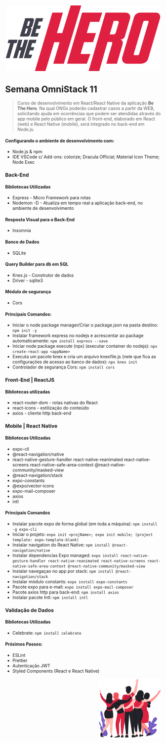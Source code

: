 <p align="center">
  <img  src="https://github.com/vcwild/be-the-hero/blob/master/frontend/src/assets/logo.svg">
</p>

# Semana OmniStack 11
> Curso de desenvolvimento em React/React Native da aplicação **Be The Hero**. Na qual ONGs poderão cadastrar casos a partir da WEB, solicitando ajuda em ocorrências que podem ser atendidas através do app mobile pelo público em geral. O front-end, elaborado em React (web) e React Native (mobile), será integrado no back-end em Node.js. 

#### Configurando o ambiente de desenvolvimento com:
- Node.js & npm
- IDE VSCode c/ Add-ons: colorize; Dracula Official; Material Icon Theme; Node Exec

### Back-End
#### Bibliotecas Utilizadas
- Express  -  Micro Framework para rotas
- Nodemon -D  -  Atualiza em tempo real a aplicação back-end, no ambiente de desenvolvimento

#### Resposta Visual para o Back-End
- Insomnia

#### Banco de Dados
- SQLite

#### Query Builder para db em SQL
- Knex.js  -  Construtor de dados
- Driver  -   sqlite3

#### Módulo de segurança
- Cors

#### Principais Comandos:
- Iniciar o node package manager/Criar o package.json na pasta destino: 
`npm init -y`
- Instalar framework express no nodejs e acrescentar ao package automaticamente: 
`npm install express --save`
- Iniciar node package execute (npx) (executar container do nodejs): 
`npx create-react-app <appName>`
- Executa um pacote knex e cria um arquivo knexfile.js (nele que fica as configurações de acesso ao banco de dados):
`npx knex init`
- Controlador de segurança Cors: 
`npm install cors` 


### Front-End  |  ReactJS
#### Bibliotecas utilizadas
- react-router-dom  - rotas nativas do React
- react-icons - estilização do conteúdo
- axios - cliente http back-end

### Mobile  |  React Native
#### Bibliotecas Utilizadas
- expo-cli
- @react-navigation/native
- react-native-gesture-handler react-native-reanimated react-native-screens react-native-safe-area-context @react-native-community/masked-view
- @react-navigation/stack
- expo-constants
- @expo/vector-icons
- expo-mail-composer
- axios
- intl

#### Principais Comandos
- Instalar pacote expo de forma global (em toda a máquina): 
`npm install -g expo-cli`
- Iniciar o projeto: 
`expo init <projName>; expo init mobile; (project template: expo-template-blank)`
- Instalar navigation do React Native: 
`npm install @react-navigation/native`
- Instalar dependencias Expo managed: 
`expo install react-native-gesture-handler react-native-reanimated react-native-screens react-native-safe-area-context @react-native-community/masked-view` 
- Instalar navegaçao no app por stack: 
`npm install @react-navigation/stack`
- Instalar módulo constants: 
`expo install expo-constants`
- Pacote expo para e-mail: 
`expo install expo-mail-composer`
- Pacote axios http para back-end: 
`npm install axios`
- Instalar pacote Intl: 
`npm install intl`

### Validação de Dados
#### Bibliotecas Utilizadas
- Celebrate: 
`npm install celebrate`

#### Próximos Passos:
- ESLint
- Prettier
- Autenticação JWT
- Styled Components (React e React Native)

<p align="right">
  <img  width=200 hight=250 src="https://raw.githubusercontent.com/vcwild/be-the-hero/master/frontend/src/assets/heroes.png">
</p>
